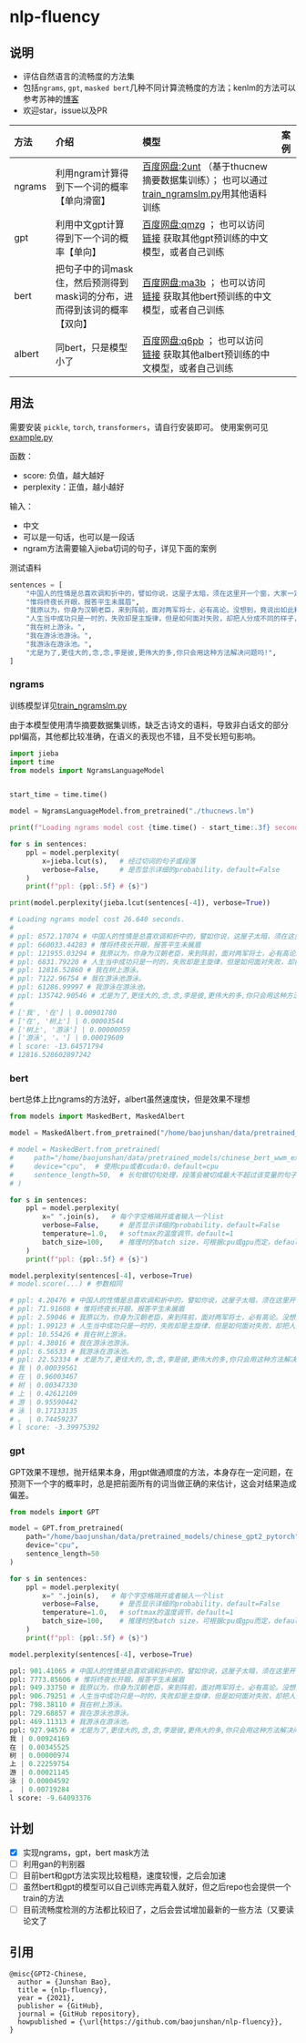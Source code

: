 # nlp-fluency

## 说明
- 评估自然语言的流畅度的方法集
- 包括`ngrams`, `gpt`, `masked bert`几种不同计算流畅度的方法；kenlm的方法可以参考苏神的[博客](https://spaces.ac.cn/archives/3956)
- 欢迎star，issue以及PR
  
|方法|介绍|模型|案例|
|:---|:---|:---|:---|
|ngrams|利用ngram计算得到下一个词的概率【单向滑窗】|[百度网盘:2unt](https://pan.baidu.com/s/1_88BXVfXXhS_2HiVZP6FWQ) （基于thucnew摘要数据集训练）； 也可以通过[train_ngramslm.py]()用其他语料训练||
|gpt|利用中文gpt计算得到下一个词的概率【单向】|[百度网盘:qmzg](https://pan.baidu.com/s/1R8BRDiLfW8jzhpB3adtiTg) ； 也可以访问 [链接](https://github.com/Morizeyao/GPT2-Chinese) 获取其他gpt预训练的中文模型，或者自己训练||
|bert|把句子中的词mask住，然后预测得到mask词的分布，进而得到该词的概率【双向】|[百度网盘:ma3b](https://pan.baidu.com/s/18qMsM0wqL_r2j1qxohSDNA) ； 也可以访问[链接](https://github.com/ymcui/Chinese-BERT-wwm) 获取其他bert预训练的中文模型，或者自己训练||
|albert|同bert，只是模型小了|[百度网盘:q6pb](https://pan.baidu.com/s/17GAbZ_YgFJwfZcTpTB_fBA) ； 也可以访问[链接](https://github.com/lonePatient/albert_pytorch) 获取其他albert预训练的中文模型，或者自己训练||

## 用法
需要安装 `pickle`, `torch`, `transformers`，请自行安装即可。
使用案例可见[example.py](https://github.com/baojunshan/nlp-fluency/blob/master/example.py)

函数：
- score: 负值，越大越好
- perplexity：正值，越小越好

输入：
- 中文
- 可以是一句话，也可以是一段话
- ngram方法需要输入jieba切词的句子，详见下面的案例

测试语料
```python
sentences = [
    "中国人的性情是总喜欢调和折中的，譬如你说，这屋子太暗，须在这里开一个窗，大家一定不允许的。但如果你主张拆掉屋顶他们就来调和，愿意开窗了。",
    "惟将终夜长开眼，报答平生未展眉",
    "我原以为，你身为汉朝老臣，来到阵前，面对两军将士，必有高论。没想到，竟说出如此粗鄙之语！",
    "人生当中成功只是一时的，失败却是主旋律，但是如何面对失败，却把人分成不同的样子，有的人会被失败击垮，有的人能够不断的爬起来继续向前，我想真正的成熟，应该不是追求完美，而是直面自己的缺憾，这才是生活的本质，罗曼罗兰说过，这个世界上只有一种真正的英雄主义，那就是认清生活的真相，并且仍然热爱它。难道向上攀爬的那条路不是比站在顶峰更让人热血澎湃吗？",
    "我在树上游泳。",
    "我在游泳池游泳。",
    "我游泳在游泳池。",
    "尤是为了,更佳大的,念,念,李是彼,更伟大的多,你只会用这种方法解决问题吗!",
]
```

### ngrams
训练模型详见[train_ngramslm.py](https://github.com/baojunshan/nlp-fluency/blob/master/train_ngramslm.py)

由于本模型使用清华摘要数据集训练，缺乏古诗文的语料，导致非白话文的部分ppl偏高，其他都比较准确，在语义的表现也不错，且不受长短句影响。
```python
import jieba
import time
from models import NgramsLanguageModel


start_time = time.time()

model = NgramsLanguageModel.from_pretrained("./thucnews.lm")

print(f"Loading ngrams model cost {time.time() - start_time:.3f} seconds.")

for s in sentences:
    ppl = model.perplexity(
        x=jieba.lcut(s),   # 经过切词的句子或段落
        verbose=False,     # 是否显示详细的probability，default=False
    )
    print(f"ppl: {ppl:.5f} # {s}")

print(model.perplexity(jieba.lcut(sentences[-4]), verbose=True))

# Loading ngrams model cost 26.640 seconds.
#
# ppl: 8572.17074 # 中国人的性情是总喜欢调和折中的，譬如你说，这屋子太暗，须在这里开一个窗，大家一定不允许的。但如果你主张拆掉屋顶他们就来调和，愿意开窗了。
# ppl: 660033.44283 # 惟将终夜长开眼，报答平生未展眉
# ppl: 121955.03294 # 我原以为，你身为汉朝老臣，来到阵前，面对两军将士，必有高论。没想到，竟说出如此粗鄙之语！
# ppl: 6831.79220 # 人生当中成功只是一时的，失败却是主旋律，但是如何面对失败，却把人分成不同的样子，有的人会被失败击垮，有的人能够不断的爬起来继续向前，我想真正的成熟，应该不是追求完美，而是直面自己的缺憾，这才是生活的本质，罗曼罗兰说过，这个世界上只有一种真正的英雄主义，那就是认清生活的真相，并且仍然热爱它。难道向上攀爬的那条路不是比站在顶峰更让人热血澎湃吗？
# ppl: 12816.52860 # 我在树上游泳。
# ppl: 7122.96754 # 我在游泳池游泳。
# ppl: 61286.99997 # 我游泳在游泳池。
# ppl: 135742.90546 # 尤是为了,更佳大的,念,念,李是彼,更伟大的多,你只会用这种方法解决问题吗!
#
# ['我', '在'] | 0.00901780
# ['在', '树上'] | 0.00003544
# ['树上', '游泳'] | 0.00000059
# ['游泳', '。'] | 0.00019609
# l score: -13.64571794
# 12816.528602897242
```

### bert
bert总体上比ngrams的方法好，albert虽然速度快，但是效果不理想

```python
from models import MaskedBert, MaskedAlbert

model = MaskedAlbert.from_pretrained("/home/baojunshan/data/pretrained_models/albert_base_zh")

# model = MaskedBert.from_pretrained(
#     path="/home/baojunshan/data/pretrained_models/chinese_bert_wwm_ext_pytorch",
#     device="cpu",  # 使用cpu或者cuda:0，default=cpu
#     sentence_length=50,  # 长句做切句处理，段落会被切成最大不超过该变量的句子集，default=50
# )

for s in sentences:
    ppl = model.perplexity(
        x=" ".join(s),   # 每个字空格隔开或者输入一个list
        verbose=False,     # 是否显示详细的probability，default=False
        temperature=1.0,   # softmax的温度调节，default=1
        batch_size=100,    # 推理时的batch size，可根据cpu或gpu而定，default=100
    )
    print(f"ppl: {ppl:.5f} # {s}")

model.perplexity(sentences[-4], verbose=True)
# model.score(...) # 参数相同

# ppl: 4.20476 # 中国人的性情是总喜欢调和折中的，譬如你说，这屋子太暗，须在这里开一个窗，大家一定不允许的。但如果你主张拆掉屋顶他们就来调和，愿意开窗了。
# ppl: 71.91608 # 惟将终夜长开眼，报答平生未展眉
# ppl: 2.59046 # 我原以为，你身为汉朝老臣，来到阵前，面对两军将士，必有高论。没想到，竟说出如此粗鄙之语！
# ppl: 1.99123 # 人生当中成功只是一时的，失败却是主旋律，但是如何面对失败，却把人分成不同的样子，有的人会被失败击垮，有的人能够不断的爬起来继续向前，我想真正的成熟，应该不是追求完美，而是直面自己的缺憾，这才是生活的本质，罗曼罗兰说过，这个世界上只有一种真正的英雄主义，那就是认清生活的真相，并且仍然热爱它。难道向上攀爬的那条路不是比站在顶峰更让人热血澎湃吗？
# ppl: 10.55426 # 我在树上游泳。
# ppl: 4.38016 # 我在游泳池游泳。
# ppl: 6.56533 # 我游泳在游泳池。
# ppl: 22.52334 # 尤是为了,更佳大的,念,念,李是彼,更伟大的多,你只会用这种方法解决问题吗!
# 我 | 0.00039561
# 在 | 0.96003467
# 树 | 0.00347330
# 上 | 0.42612109
# 游 | 0.95590442
# 泳 | 0.17133135
# 。 | 0.74459237
# l score: -3.39975392
```

### gpt
GPT效果不理想，抛开结果本身，用gpt做通顺度的方法，本身存在一定问题，在预测下一个字的概率时，总是把前面所有的词当做正确的来估计，这会对结果造成偏差。

```python
from models import GPT

model = GPT.from_pretrained(
    path="/home/baojunshan/data/pretrained_models/chinese_gpt2_pytorch",
    device="cpu",
    sentence_length=50
)

for s in sentences:
    ppl = model.perplexity(
        x=" ".join(s),   # 每个字空格隔开或者输入一个list
        verbose=False,     # 是否显示详细的probability，default=False
        temperature=1.0,   # softmax的温度调节，default=1
        batch_size=100,    # 推理时的batch size，可根据cpu或gpu而定，default=100
    )
    print(f"ppl: {ppl:.5f} # {s}")

model.perplexity(sentences[-4], verbose=True)

ppl: 901.41065 # 中国人的性情是总喜欢调和折中的，譬如你说，这屋子太暗，须在这里开一个窗，大家一定不允许的。但如果你主张拆掉屋顶他们就来调和，愿意开窗了。
ppl: 7773.85606 # 惟将终夜长开眼，报答平生未展眉
ppl: 949.33750 # 我原以为，你身为汉朝老臣，来到阵前，面对两军将士，必有高论。没想到，竟说出如此粗鄙之语！
ppl: 906.79251 # 人生当中成功只是一时的，失败却是主旋律，但是如何面对失败，却把人分成不同的样子，有的人会被失败击垮，有的人能够不断的爬起来继续向前，我想真正的成熟，应该不是追求完美，而是直面自己的缺憾，这才是生活的本质，罗曼罗兰说过，这个世界上只有一种真正的英雄主义，那就是认清生活的真相，并且仍然热爱它。难道向上攀 爬的那条路不是比站在顶峰更让人热血澎湃吗？
ppl: 798.38110 # 我在树上游泳。
ppl: 729.68857 # 我在游泳池游泳。
ppl: 469.11313 # 我游泳在游泳池。
ppl: 927.94576 # 尤是为了,更佳大的,念,念,李是彼,更伟大的多,你只会用这种方法解决问题吗!
我 | 0.00924169
在 | 0.00345525
树 | 0.00000974
上 | 0.22259754
游 | 0.00021145
泳 | 0.00004592
。 | 0.00719284
l score: -9.64093376
```

## 计划
- [X] 实现ngrams，gpt，bert mask方法
- [ ] 利用gan的判别器
- [ ] 目前bert和gpt方法实现比较粗糙，速度较慢，之后会加速
- [ ] 虽然bert和gpt的模型可以自己训练完再载入就好，但之后repo也会提供一个train的方法
- [ ] 目前流畅度检测的方法都比较旧了，之后会尝试增加最新的一些方法（又要读论文了

## 引用
```
@misc{GPT2-Chinese,
  author = {Junshan Bao},
  title = {nlp-fluency},
  year = {2021},
  publisher = {GitHub},
  journal = {GitHub repository},
  howpublished = {\url{https://github.com/baojunshan/nlp-fluency}},
}
```